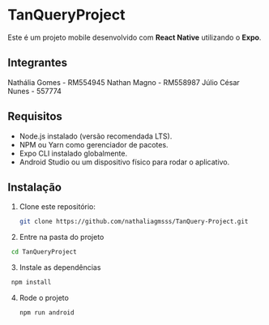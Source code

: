 # TanQueryProject

Este é um projeto mobile desenvolvido com **React Native** utilizando o **Expo**.

## Integrantes

Nathália Gomes - RM554945
Nathan Magno - RM558987
Júlio César Nunes - 557774

## Requisitos

- Node.js instalado (versão recomendada LTS).
- NPM ou Yarn como gerenciador de pacotes.
- Expo CLI instalado globalmente.
- Android Studio ou um dispositivo físico para rodar o aplicativo.

## Instalação

1. Clone este repositório:
   ```bash
   git clone https://github.com/nathaliagmsss/TanQuery-Project.git
   ```

2. Entre na pasta do projeto
  ```bash
   cd TanQueryProject
  ```
3. Instale as dependências
  ```bash
   npm install
  ```
4. Rode o projeto
   ```bash
   npm run android
   ```
